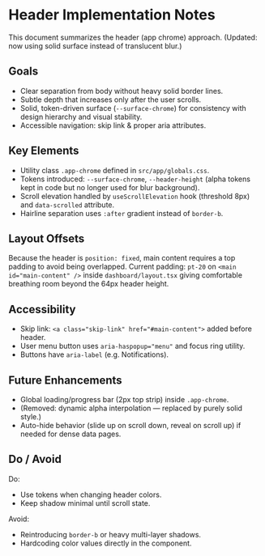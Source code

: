 # Header Implementation Notes

This document summarizes the header (app chrome) approach. (Updated: now using solid surface instead of translucent blur.)

## Goals

- Clear separation from body without heavy solid border lines.
- Subtle depth that increases only after the user scrolls.
- Solid, token-driven surface (`--surface-chrome`) for consistency with design hierarchy and visual stability.
- Accessible navigation: skip link & proper aria attributes.

## Key Elements

- Utility class `.app-chrome` defined in `src/app/globals.css`.
- Tokens introduced: `--surface-chrome`, `--header-height` (alpha tokens kept in code but no longer used for blur background).
- Scroll elevation handled by `useScrollElevation` hook (threshold 8px) and `data-scrolled` attribute.
- Hairline separation uses `:after` gradient instead of `border-b`.

## Layout Offsets

Because the header is `position: fixed`, main content requires a top padding to avoid being overlapped.
Current padding: `pt-20` on `<main id="main-content" />` inside `dashboard/layout.tsx` giving comfortable breathing room beyond the 64px header height.

## Accessibility

- Skip link: `<a class="skip-link" href="#main-content">` added before header.
- User menu button uses `aria-haspopup="menu"` and focus ring utility.
- Buttons have `aria-label` (e.g. Notifications).

## Future Enhancements

- Global loading/progress bar (2px top strip) inside `.app-chrome`.
- (Removed: dynamic alpha interpolation — replaced by purely solid style.)
- Auto-hide behavior (slide up on scroll down, reveal on scroll up) if needed for dense data pages.

## Do / Avoid

Do:

- Use tokens when changing header colors.
- Keep shadow minimal until scroll state.

Avoid:

- Reintroducing `border-b` or heavy multi-layer shadows.
- Hardcoding color values directly in the component.
